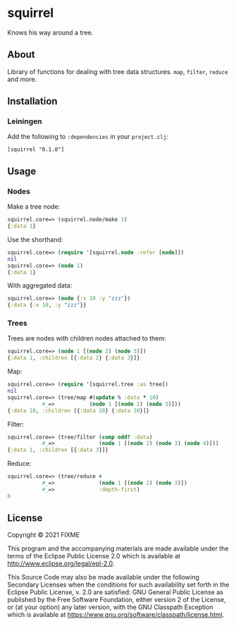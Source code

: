 # squirrel

Knows his way around a tree.

## About

Library of functions for dealing with tree data structures. `map`, `filter`, `reduce` and more.

## Installation

### Leiningen

Add the following to `:dependencies` in your `project.clj`:

```
[squirrel "0.1.0"]
```

## Usage

### Nodes

Make a tree node:

``` clojure
squirrel.core=> (squirrel.node/make 1)
{:data 1}
```

Use the shorthand:

``` clojure
squirrel.core=> (require '[squirrel.node :refer [node]])
nil
squirrel.core=> (node 1)
{:data 1}
```

With aggregated data:

``` clojure
squirrel.core=> (node {:x 10 :y "zzz"})
{:data {:x 10, :y "zzz"}}
```

### Trees

Trees are nodes with children nodes attached to them:

``` clojure
squirrel.core=> (node 1 [(node 2) (node 3)])
{:data 1, :children [{:data 2} {:data 3}]}
```

Map:

``` clojure
squirrel.core=> (require '[squirrel.tree :as tree])
nil
squirrel.core=> (tree/map #(update % :data * 10)
           #_=>           (node 1 [(node 2) (node 3)]))
{:data 10, :children [{:data 20} {:data 30}]}
```

Filter:

``` clojure
squirrel.core=> (tree/filter (comp odd? :data)
           #_=>              (node 1 [(node 2) (node 3) (node 4)]))
{:data 1, :children [{:data 3}]}
```

Reduce:

``` clojure
squirrel.core=> (tree/reduce +
           #_=>              (node 1 [(node 2) (node 3)])
           #_=>              :depth-first)
6
```

## License

Copyright © 2021 FIXME

This program and the accompanying materials are made available under the
terms of the Eclipse Public License 2.0 which is available at
http://www.eclipse.org/legal/epl-2.0.

This Source Code may also be made available under the following Secondary
Licenses when the conditions for such availability set forth in the Eclipse
Public License, v. 2.0 are satisfied: GNU General Public License as published by
the Free Software Foundation, either version 2 of the License, or (at your
option) any later version, with the GNU Classpath Exception which is available
at https://www.gnu.org/software/classpath/license.html.
